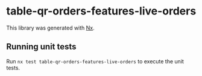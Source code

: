 # table-qr-orders-features-live-orders

This library was generated with [Nx](https://nx.dev).

## Running unit tests

Run `nx test table-qr-orders-features-live-orders` to execute the unit tests.
